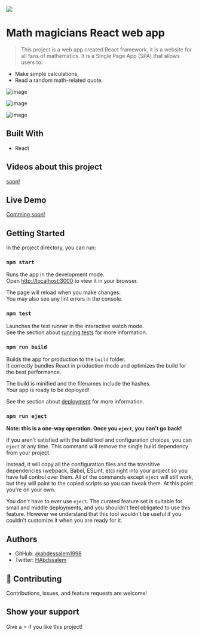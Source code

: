 ![](https://img.shields.io/badge/Microverse-blueviolet)

# Math magicians  React web app

> This project is a web app created React framework, it is a website for all fans of mathematics. It is a Single Page App (SPA) that allows users to:
- Make simple calculations,
- Read a random math-related quote.

![image](https://user-images.githubusercontent.com/89970442/150215216-bf2cddd3-15f9-44b9-a29f-3c7182abc05e.png)

![image](https://user-images.githubusercontent.com/89970442/150215056-ac1bc94c-7fb8-439e-b25a-65b457a0ea11.png)

![image](https://user-images.githubusercontent.com/89970442/150215108-5c0d1636-52ba-46e2-9a1a-4a9ae19d81db.png)


## Built With

- React

## Videos about this project

[soon!]()

## Live Demo

[Comming soon!]()

## Getting Started

In the project directory, you can run:

### `npm start`

Runs the app in the development mode.\
Open [http://localhost:3000](http://localhost:3000) to view it in your browser.

The page will reload when you make changes.\
You may also see any lint errors in the console.

### `npm test`

Launches the test runner in the interactive watch mode.\
See the section about [running tests](https://facebook.github.io/create-react-app/docs/running-tests) for more information.

### `npm run build`

Builds the app for production to the `build` folder.\
It correctly bundles React in production mode and optimizes the build for the best performance.

The build is minified and the filenames include the hashes.\
Your app is ready to be deployed!

See the section about [deployment](https://facebook.github.io/create-react-app/docs/deployment) for more information.

### `npm run eject`

**Note: this is a one-way operation. Once you `eject`, you can't go back!**

If you aren't satisfied with the build tool and configuration choices, you can `eject` at any time. This command will remove the single build dependency from your project.

Instead, it will copy all the configuration files and the transitive dependencies (webpack, Babel, ESLint, etc) right into your project so you have full control over them. All of the commands except `eject` will still work, but they will point to the copied scripts so you can tweak them. At this point you're on your own.

You don't have to ever use `eject`. The curated feature set is suitable for small and middle deployments, and you shouldn't feel obligated to use this feature. However we understand that this tool wouldn't be useful if you couldn't customize it when you are ready for it.

## Authors

- GitHub: [@abdessalem1998](https://https://github.com/abdessalem1998.com/rdnrn)
- Twitter: [HAbdssalem](https://twitter.com/HAbdssalem)


## 🤝 Contributing

Contributions, issues, and feature requests are welcome!

## Show your support

Give a ⭐️ if you like this project!
